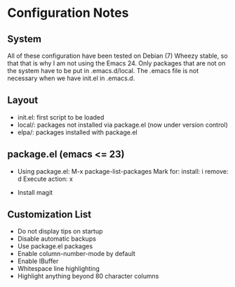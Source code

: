 Configuration Notes
==============================

System
------
All of these configuration have been tested on Debian (7) Wheezy stable, so that
that is why I am not using the Emacs 24. Only packages that are not on the
system have to be put in .emacs.d/local. The .emacs file is not necessary when
we have init.el in .emacs.d.

Layout
------
* init.el: first script to be loaded
* local/: packages not installed via package.el (now under version control)
* elpa/: packages installed with package.el

package.el (emacs <= 23)
------------------------
* Using package.el:
    M-x package-list-packages
        Mark for:
            install: i
            remove: d
        Execute action: x

* Install magit

Customization List
------------------
* Do not display tips on startup
* Disable automatic backups
* Use package.el packages
* Enable column-number-mode by default
* Enable IBuffer
* Whitespace line highlighting
* Highlight anything beyond 80 character columns
